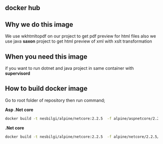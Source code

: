 docker hub
---


## Why we do this image
We use wkhtmltopdf on our project to get pdf preview for html files also we use java **saxon** project to get html preview of xml with xslt transformation


## When you need this image

if you want to run  dotnet and java project in same container with **supervisord**


## How to build docker image

Go to root folder of repository then run command;


**Asp .Net core**
```sh
docker build -t nesbilgi/alpine/netcore:2.2.5  -f alpine/aspnetcore/2.2.5/Dockerfile .
```

**.Net core**
```sh
docker build -t nesbilgi/alpine/netcore:2.2.5  -f alpine/netcore/2.2.5/Dockerfile .
```

